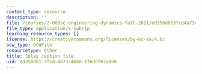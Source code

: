 ```yaml
---
content_type: resource
description: ''
file: /courses/2-003sc-engineering-dynamics-fall-2011/ed358d613fcd4a7346b81f6ddf07a850_7kcWV6zlcRU.srt
file_type: application/x-subrip
learning_resource_types: []
license: https://creativecommons.org/licenses/by-nc-sa/4.0/
ocw_type: OCWFile
resourcetype: Other
title: 3play caption file
uid: ed358d61-3fcd-4a73-46b8-1f6ddf07a850
---
```

